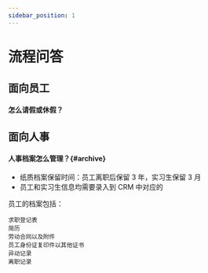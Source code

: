```yaml
---
sidebar_position: 1
---
```


# 流程问答

## 面向员工

#### 怎么请假或休假？

## 面向人事

#### 人事档案怎么管理？{#archive}

* 纸质档案保留时间：员工离职后保留 3 年，实习生保留 3 月
* 员工和实习生信息均需要录入到 CRM 中对应的

员工的档案包括：  

```
求职登记表
简历
劳动合同以及附件
员工身份证复印件以其他证书
异动记录
离职记录
```
